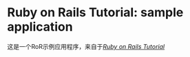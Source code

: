 # Ruby on Rails Tutorial: sample application

这是一个RoR示例应用程序，来自于[*Ruby on Rails Tutorial*](http://railstutorial-china.org/)